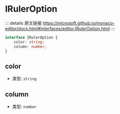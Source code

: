# IRulerOption

<backTop />
        
::: details 原文链接
https://microsoft.github.io/monaco-editor/docs.html#interfaces/editor.IRulerOption.html
:::

```ts
interface IRulerOption {
    color: string;
    column: number;
}
```

## color
- 类型: `string`
## column
- 类型: `number`